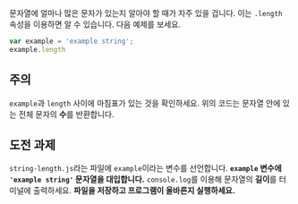 [&EXEC]: # (touch string-length.js && javascripting select string_length && bouncecode editor-reset && bouncecode editor-open string-length.js)
[&RUN]: # (node string-length.js)
[&TEST]: # (javascripting select string_length && javascripting run string-length.js && javascripting verify string-length.js)

문자열에 얼마나 많은 문자가 있는지 알아야 할 때가 자주 있을 겁니다.
이는 `.length` 속성을 이용하면 알 수 있습니다. 다음 예제를 보세요.
```js
var example = 'example string';
example.length
```
## 주의
`example`과 `length` 사이에 마침표가 있는 것을 확인하세요.
위의 코드는 문자열 안에 있는 전체 문자의 **수**를 반환합니다.
## 도전 과제
`string-length.js`라는 파일에 `example`이라는 변수를 선언합니다.
**`example` 변수에 `'example string'` 문자열을 대입합니다.**
`console.log`를 이용해 문자열의 **길이**를 터미널에 출력하세요.
**파일을 저장하고 프로그램이 올바른지 실행하세요.**